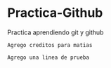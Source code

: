# Practica-Github
Practica aprendiendo git y github

    Agrego creditos para matias

    Agrego una linea de prueba
